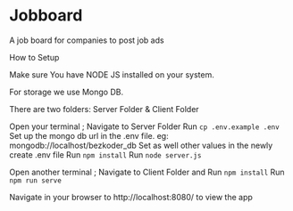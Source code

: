 # Jobboard

A job board for companies to post job ads

How to Setup

Make sure You have NODE JS installed on your system.

For storage we use Mongo DB.

There are two folders: Server Folder & Client Folder

Open your terminal ;
Navigate to Server Folder
Run `cp .env.example .env`
Set up the mongo db url in the .env file. eg: mongodb://localhost/bezkoder_db
Set as well other values in the newly create .env file
Run `npm install`
Run `node server.js`

Open another terminal ; Navigate to Client Folder and 
Run `npm install`
Run `npm run serve`

Navigate in your browser to http://localhost:8080/ to view the app
